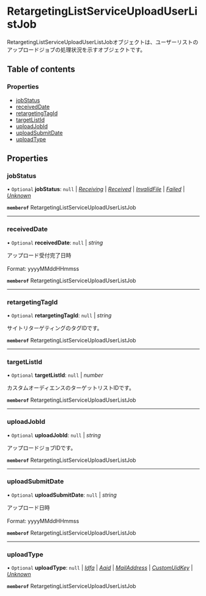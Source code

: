 # RetargetingListServiceUploadUserListJob


<div lang=\"ja\">RetargetingListServiceUploadUserListJobオブジェクトは、ユーザーリストのアップロードジョブの処理状況を示すオブジェクトです。</div> 

## Table of contents

### Properties

- [jobStatus](retargetinglistserviceuploaduserlistjob.md#jobstatus)
- [receivedDate](retargetinglistserviceuploaduserlistjob.md#receiveddate)
- [retargetingTagId](retargetinglistserviceuploaduserlistjob.md#retargetingtagid)
- [targetListId](retargetinglistserviceuploaduserlistjob.md#targetlistid)
- [uploadJobId](retargetinglistserviceuploaduserlistjob.md#uploadjobid)
- [uploadSubmitDate](retargetinglistserviceuploaduserlistjob.md#uploadsubmitdate)
- [uploadType](retargetinglistserviceuploaduserlistjob.md#uploadtype)

## Properties

### jobStatus

• `Optional` **jobStatus**: ``null`` \| [*Receiving*](./enums/retargetinglistservicejobstatus.md#receiving) \| [*Received*](./enums/retargetinglistservicejobstatus.md#received) \| [*InvalidFile*](./enums/retargetinglistservicejobstatus.md#invalidfile) \| [*Failed*](./enums/retargetinglistservicejobstatus.md#failed) \| [*Unknown*](./enums/retargetinglistservicejobstatus.md#unknown)

**`memberof`** RetargetingListServiceUploadUserListJob

___

### receivedDate

• `Optional` **receivedDate**: ``null`` \| *string*

<div lang=\"ja\">アップロード受付完了日時</div>  <br>Format: yyyyMMddHHmmss

**`memberof`** RetargetingListServiceUploadUserListJob

___

### retargetingTagId

• `Optional` **retargetingTagId**: ``null`` \| *string*

<div lang=\"ja\">サイトリターゲティングのタグIDです。</div> 

**`memberof`** RetargetingListServiceUploadUserListJob

___

### targetListId

• `Optional` **targetListId**: ``null`` \| *number*

<div lang=\"ja\">カスタムオーディエンスのターゲットリストIDです。</div> 

**`memberof`** RetargetingListServiceUploadUserListJob

___

### uploadJobId

• `Optional` **uploadJobId**: ``null`` \| *string*

<div lang=\"ja\">アップロードジョブIDです。</div> 

**`memberof`** RetargetingListServiceUploadUserListJob

___

### uploadSubmitDate

• `Optional` **uploadSubmitDate**: ``null`` \| *string*

<div lang=\"ja\">アップロード日時</div>  <br>Format: yyyyMMddHHmmss

**`memberof`** RetargetingListServiceUploadUserListJob

___

### uploadType

• `Optional` **uploadType**: ``null`` \| [*Idfa*](./enums/retargetinglistserviceuploaduserlistuploadtype.md#idfa) \| [*Aaid*](./enums/retargetinglistserviceuploaduserlistuploadtype.md#aaid) \| [*MailAddress*](./enums/retargetinglistserviceuploaduserlistuploadtype.md#mailaddress) \| [*CustomUidKey*](./enums/retargetinglistserviceuploaduserlistuploadtype.md#customuidkey) \| [*Unknown*](./enums/retargetinglistserviceuploaduserlistuploadtype.md#unknown)

**`memberof`** RetargetingListServiceUploadUserListJob
